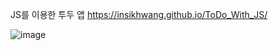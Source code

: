 JS를 이용한 투두 앱
https://insikhwang.github.io/ToDo_With_JS/

![image](https://github.com/InSIkHwang/InSikHwang.github.io/assets/85327744/d74e3ad1-cfd7-42ea-a53e-f81a2fbaa93a)
